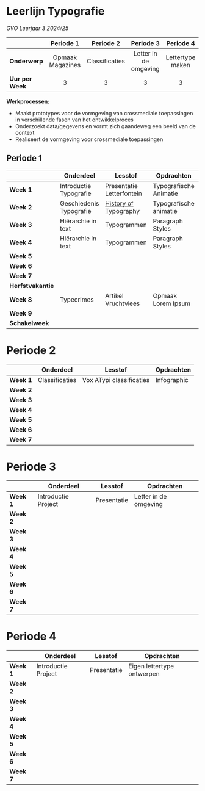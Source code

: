 # Leerlijn Typografie 
*GVO Leerjaar 3 2024/25*

|| Periode 1  | Periode 2  | Periode 3  | Periode 4  |
|---|:---:|:---:|:---:|:---:|
|**Onderwerp**|Opmaak Magazines|Classificaties|Letter in de omgeving|Lettertype maken|
|**Uur per Week**|3|3|3|3|



**Werkprocessen:**

- Maakt prototypes voor de vormgeving van crossmediale toepassingen in verschillende fasen van  het ontwikkelproces
- Onderzoekt data/gegevens en vormt zich gaandeweg een beeld van de context
- Realiseert de vormgeving voor crossmediale toepassingen





## Periode 1
|   |  **Onderdeel** | **Lesstof**  | **Opdrachten**  | **Beoordeling**
|---|---|---|---|---|
|**Week 1**|Introductie Typografie| Presentatie Letterfontein| Typografische Animatie|Cijfer|
|**Week 2**|Geschiedenis Typografie| [History of Typography](https://vimeo.com/forrestmedia/the-history-of-typography)|Typografische animatie|Cijfer|
|**Week 3**|Hiërarchie in text|Typogrammen|Paragraph Styles|-
|**Week 4**|Hiërarchie in text|Typogrammen|Paragraph Styles|-
|**Week 5**||||
|**Week 6**||||
|**Week 7**||||
|**Herfstvakantie**|
|**Week 8**|Typecrimes|Artikel Vruchtvlees|Opmaak Lorem Ipsum|-
|**Week 9**||||
|**Schakelweek**|   |   |   |


# Periode 2
|   |  **Onderdeel** | **Lesstof**  | **Opdrachten**  |
|---|---|---|---|
|**Week 1**|Classificaties| Vox ATypi classificaties | Infographic |
|**Week 2**||||
|**Week 3**||||
|**Week 4**||||
|**Week 5**||||
|**Week 6**||||
|**Week 7**||||
# Periode 3
|   |  **Onderdeel** | **Lesstof**  | **Opdrachten**  |
|---|---|---|---|
|**Week 1**|Introductie Project| Presentatie | Letter in de omgeving |
|**Week 2**||||
|**Week 3**||||
|**Week 4**||||
|**Week 5**||||
|**Week 6**||||
|**Week 7**||||
# Periode 4
|   |  **Onderdeel** | **Lesstof**  | **Opdrachten**  |
|---|---|---|---|
|**Week 1**|Introductie Project| Presentatie | Eigen lettertype ontwerpen |
|**Week 2**||||
|**Week 3**||||
|**Week 4**||||
|**Week 5**||||
|**Week 6**||||
|**Week 7**||||

